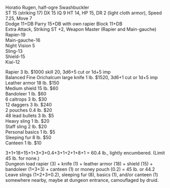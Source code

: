 Horatio Rugen, half-ogre Swashbuckler  
ST 15 (striking 17) DX 15 IQ 9 HT 14, HP 15, DR 2 (light cloth armor), Speed 7.25, Move 7  
Dodge 11+DB Parry 15+DB with own rapier Block 11+DB  
Extra Attack, Striking ST +2, Weapon Master (Rapier and Main-gauche)  
Rapier-19  
Main-gauche-16  
Night Vision 5  
Sling-13  
Shield-15  
Kiai-12  

Rapier 3 lb. $1000 skill 20, 3d6+5 cut or 1d+5 imp  
Balanced Fine Orichalcum large knife 1 lb. $1520, 3d6+1 cut or 1d+5 imp  
Leather armor 18 lb. $150  
Medium shield 15 lb. $60  
Bandoleer 1 lb. $60  
6 caltrops 3 lb. $30  
12 daggers 3 lb. $240  
2 pouches 0.4 lb. $20  
48 lead bullets 3 lb. $5  
Heavy sling 1 lb. $20  
Staff sling 2 lb. $20  
Personal basics 1 lb. $5  
Sleeping fur 8 lb. $50  
Canteen 1 lb. $10  

3+1+18+15+1+3+3+0.4+3+1+2+1+8+1 = 60.4 lb., lightly encumbered. (Limit 45 lb. for none.)  
Dungeon load rapier (3) + knife (1) + leather armor (18) + shield (15) + bandoleer (1+3+3) + canteen (1) or money pouch (0.2) = 45 lb. or 44.2  
Leave slings (1+2+3+0.2), sleeping fur (8), basics (1), and/or canteen (1) somewhere nearby, maybe at dungeon entrance, camouflaged by druid.  
